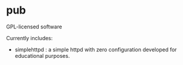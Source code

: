 # pub
GPL-licensed software

Currently includes:
- simplehttpd : a simple httpd with zero configuration developed for educational purposes.
